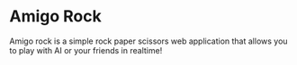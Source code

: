 # Amigo Rock
Amigo rock is a simple rock paper scissors web application that allows you to play with AI or your friends in realtime!
